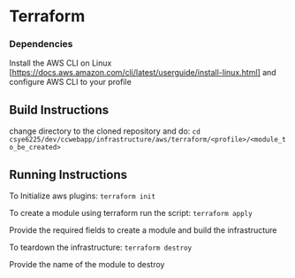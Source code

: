 Terraform
=========

### Dependencies
Install the AWS CLI on Linux [https://docs.aws.amazon.com/cli/latest/userguide/install-linux.html]
and configure AWS CLI to your profile

## Build Instructions

change directory to the cloned repository and do:
`cd  csye6225/dev/ccwebapp/infrastructure/aws/terraform/<profile>/<module_to_be_created>`

## Running Instructions
To Initialize aws plugins:
`terraform init`

To create a module using terraform run the script:
`terraform apply`

Provide the required fields to create a module and build the infrastructure

To teardown the infrastructure:
`terraform destroy`

Provide the name of the module to destroy